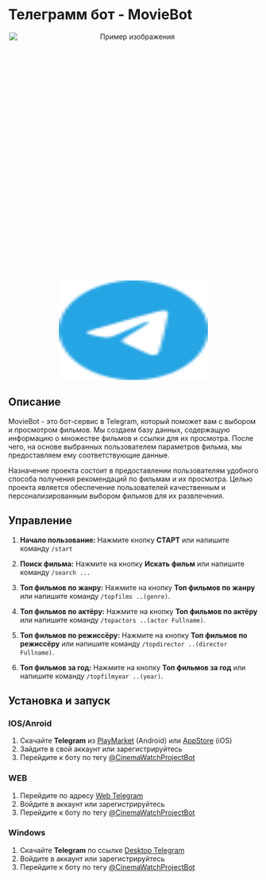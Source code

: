 # Телеграмм бот - MovieBot


<div style="text-align:center;">
  <img src="PROJECT/avatar.jpg" alt="Пример изображения" width="500" height="500" style="display:block; margin:auto;">
   
  <a href="https://t.me/CinemaNovikovPrepelitsaBot">
    <img src="PROJECT/telegram-color.svg" alt="TelegramBot" width="300" height="200">
  </a>
</div>


## Описание

MovieBot - это бот-сервис в Telegram, который поможет вам с выбором и просмотром фильмов. Мы создаем базу данных, содержащую информацию о множестве фильмов и ссылки для их просмотра. После чего, на основе выбранных пользователем параметров фильма, мы предоставляем ему соответствующие данные.

Назначение проекта состоит в предоставлении пользователям удобного способа получения рекомендаций по фильмам и их просмотра. Целью проекта является обеспечение пользователей качественным и персонализированным выбором фильмов для их развлечения.

## Управление

1. **Начало пользование:** Нажмите кнопку **СТАРТ** или напишите команду `/start`

2. **Поиск фильма:** Нажмите на кнопку **Искать фильм** или напишите команду `/search ...`

3. **Топ фильмов по жанру:** Нажмите на кнопку **Топ фильмов по жанру** или напишите команду `/topfilms ..(genre)`.

4. **Топ фильмов по актёру:** Нажмите на кнопку **Топ фильмов по актёру** или напишите команду `/topactors ..(actor Fullname)`.

5. **Топ фильмов по режиссёру:** Нажмите на кнопку **Топ фильмов по режиссёру** или напишите команду `/topdirector ..(director Fullname)`.
   
6. **Топ фильмов за год:** Нажмите на кнопку **Топ фильмов за год** или напишите команду `/topfilmyear ..(year)`.

## Установка и запуск

### IOS/Anroid
  1. Скачайте **Telegram** из [PlayMarket](https://play.google.com/store/apps/details?id=org.telegram.messenger&hl=ru&pli=1) (Android) или [AppStore](https://apps.apple.com/ru/app/telegram-messenger/id686449807) (iOS)
  2. Зайдите в свой аккаунт или зарегистрируйтесь
  3. Перейдите к боту по тегу [@CinemaWatchProjectBot](https://t.me/CinemaWatchProjectBot)
### WEB
  1. Перейдите по адресу [Web Telegram](https://web.telegram.org/a/)
  2. Войдите в аккаунт или зарегистрируйтесь
  3. Перейдите к боту по тегу [@CinemaWatchProjectBot](https://t.me/CinemaWatchProjectBot)
### Windows
  1. Скачайте **Telegram** по ссылке [Desktop Telegram](https://desktop.telegram.org/?setln=ru)
  2. Войдите в аккаунт или зарегистрируйтесь
  3. Перейдите к боту по тегу [@CinemaWatchProjectBot](https://t.me/CinemaWatchProjectBot)
